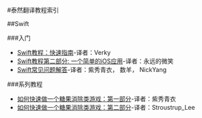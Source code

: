 #泰然翻译教程索引

##Swift

###入门

- [Swift教程：快速指南](swift-tutorial-a-quick-start.md)-译者：Verky
- [Swift教程第二部分: 一个简单的iOS应用](Swift-Tutorial-Part2-A-Simple-iOS-App.md)-译者：永远的微笑
- [Swift常见问题解答](Swift-Language-FAQ.md)-译者：紫秀青衣， 数羊， NickYang

###系列教程

- [如何快速做一个糖果消除类游戏：第一部分](How-to-Make-a-Game-Like-Candy-Crush-with-Swift-Tutorial-Part1.md)-译者：紫秀青衣
- [如何快速做一个糖果消除类游戏：第二部分](How-to-Make-a-Game-Like-Candy-Crush-with-Swift-Tutorial-Part2.md)-译者：Stroustrup_Lee

